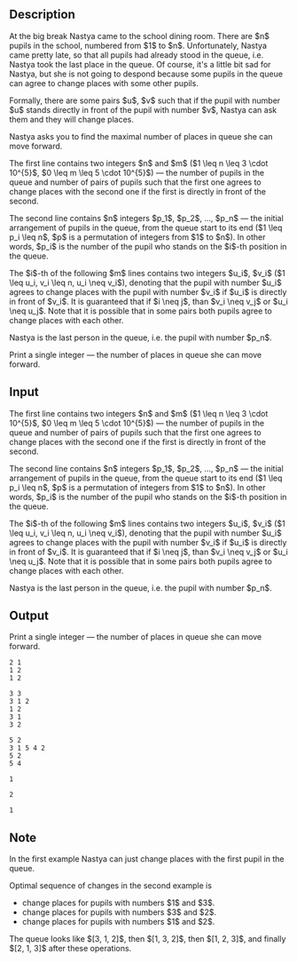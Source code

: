 ## Description

<div><p>At the big break Nastya came to the school dining room. There are $n$ pupils in the school, numbered from $1$ to $n$. Unfortunately, Nastya came pretty late, so that all pupils had already stood in the queue, i.e. Nastya took the last place in the queue. Of course, it's a little bit sad for Nastya, but she is not going to despond because some pupils in the queue can agree to change places with some other pupils.</p><p>Formally, there are some pairs $u$, $v$ such that if the pupil with number $u$ stands directly in front of the pupil with number $v$, Nastya can ask them and they will change places. </p><p>Nastya asks you to find the maximal number of places in queue she can move forward. </p></div><div class="input-specification"><p>The first line contains two integers $n$ and $m$ ($1 \leq n \leq 3 \cdot 10^{5}$, $0 \leq m \leq 5 \cdot 10^{5}$)&nbsp;— the number of pupils in the queue and number of pairs of pupils such that the first one agrees to change places with the second one if the first is directly in front of the second.</p><p>The second line contains $n$ integers $p_1$, $p_2$, ..., $p_n$&nbsp;— the initial arrangement of pupils in the queue, from the queue start to its end ($1 \leq p_i \leq n$, $p$ is a permutation of integers from $1$ to $n$). In other words, $p_i$ is the number of the pupil who stands on the $i$-th position in the queue.</p><p>The $i$-th of the following $m$ lines contains two integers $u_i$, $v_i$ ($1 \leq u_i, v_i \leq n, u_i \neq v_i$), denoting that the pupil with number $u_i$ agrees to change places with the pupil with number $v_i$ if $u_i$ is directly in front of $v_i$. It is guaranteed that if $i \neq j$, than $v_i \neq v_j$ or $u_i \neq u_j$. Note that it is possible that in some pairs both pupils agree to change places with each other.</p><p>Nastya is the last person in the queue, i.e. the pupil with number $p_n$.</p></div><div class="output-specification"><p>Print a single integer&nbsp;— the number of places in queue she can move forward.</p></div>

## Input

<p>The first line contains two integers $n$ and $m$ ($1 \leq n \leq 3 \cdot 10^{5}$, $0 \leq m \leq 5 \cdot 10^{5}$)&nbsp;— the number of pupils in the queue and number of pairs of pupils such that the first one agrees to change places with the second one if the first is directly in front of the second.</p><p>The second line contains $n$ integers $p_1$, $p_2$, ..., $p_n$&nbsp;— the initial arrangement of pupils in the queue, from the queue start to its end ($1 \leq p_i \leq n$, $p$ is a permutation of integers from $1$ to $n$). In other words, $p_i$ is the number of the pupil who stands on the $i$-th position in the queue.</p><p>The $i$-th of the following $m$ lines contains two integers $u_i$, $v_i$ ($1 \leq u_i, v_i \leq n, u_i \neq v_i$), denoting that the pupil with number $u_i$ agrees to change places with the pupil with number $v_i$ if $u_i$ is directly in front of $v_i$. It is guaranteed that if $i \neq j$, than $v_i \neq v_j$ or $u_i \neq u_j$. Note that it is possible that in some pairs both pupils agree to change places with each other.</p><p>Nastya is the last person in the queue, i.e. the pupil with number $p_n$.</p>

## Output

<p>Print a single integer&nbsp;— the number of places in queue she can move forward.</p>





```input1
2 1
1 2
1 2

```




```input2
3 3
3 1 2
1 2
3 1
3 2

```




```input3
5 2
3 1 5 4 2
5 2
5 4

```




```output1
1
```




```output2
2
```




```output3
1
```



## Note

<p>In the first example Nastya can just change places with the first pupil in the queue.</p><p>Optimal sequence of changes in the second example is </p><ul> <li> change places for pupils with numbers $1$ and $3$. </li><li> change places for pupils with numbers $3$ and $2$. </li><li> change places for pupils with numbers $1$ and $2$. </li></ul><p>The queue looks like $[3, 1, 2]$, then $[1, 3, 2]$, then $[1, 2, 3]$, and finally $[2, 1, 3]$ after these operations.</p>
